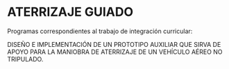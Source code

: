 # ATERRIZAJE GUIADO
Programas correspondientes al trabajo de integración curricular:

DISEÑO E IMPLEMENTACIÓN DE UN PROTOTIPO AUXILIAR QUE SIRVA DE APOYO PARA LA MANIOBRA DE ATERRIZAJE DE UN VEHÍCULO AÉREO NO TRIPULADO. 
